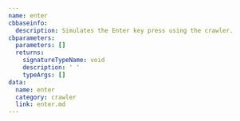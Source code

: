 ```yaml
---
name: enter
cbbaseinfo:
  description: Simulates the Enter key press using the crawler.
cbparameters:
  parameters: []
  returns:
    signatureTypeName: void
    description: ' '
    typeArgs: []
data:
  name: enter
  category: crawler
  link: enter.md
---
```

<CBBaseInfo/> 
 <CBParameters/>